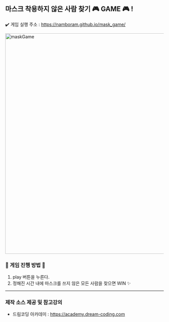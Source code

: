 ## 마스크 착용하지 않은 사람 찾기 🎮 GAME 🎮 !

 ✔️ 게임 실행 주소 : https://namboram.github.io/mask_game/


<img width="700" alt="maskGame" src="https://user-images.githubusercontent.com/68538657/104180558-aa86a600-5450-11eb-9894-cbb2eb098704.png">



### 👾 게임 진행 방법 👾
1. play 버튼을 누른다.
2. 정해진 시간 내에 마스크를 쓰지 않은 모든 사람을 찾으면 WIN ✨

---

### 제작 소스 제공 및 참고강의
- 드림코딩 아카데미 : https://academy.dream-coding.com


